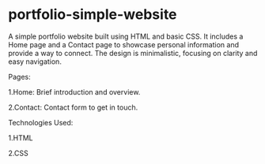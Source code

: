 # portfolio-simple-website
A simple portfolio website built using HTML and basic CSS. It includes a Home page and a Contact page to showcase personal information and provide a way to connect. The design is minimalistic, focusing on clarity and easy navigation.

Pages:

1.Home: Brief introduction and overview.


2.Contact: Contact form to get in touch.

Technologies Used:


1.HTML

2.CSS

